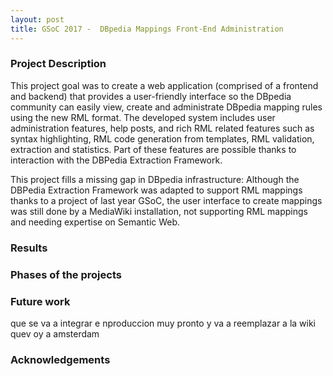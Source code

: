 ```yaml
---
layout: post
title: GSoC 2017 -  DBpedia Mappings Front-End Administration
---
```


### Project Description

This project goal was to create a web application (comprised of a frontend and backend) that provides a user-friendly interface so the DBpedia community can easily view, create and administrate DBpedia mapping rules using the new RML format. The developed system includes user administration features, help posts, and rich RML related features such as syntax highlighting, RML code generation from templates, RML validation, extraction and statistics. Part of these features are possible thanks to interaction with the DBPedia Extraction Framework.

This project fills a missing gap in DBpedia infrastructure: Although the DBPedia Extraction Framework was adapted to support RML mappings thanks to a project of last year GSoC, the user interface to create mappings was still done by a MediaWiki installation, not supporting RML mappings and needing expertise on Semantic Web. 

### Results



### Phases of the projects

### Future work

que se va a integrar e nproduccion muy pronto y va a reemplazar a la wiki
quev oy a amsterdam


### Acknowledgements


